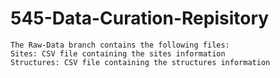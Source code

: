 # 545-Data-Curation-Repisitory
    The Raw-Data branch contains the following files:
    Sites: CSV file containing the sites information
    Structures: CSV file containing the structures information 
